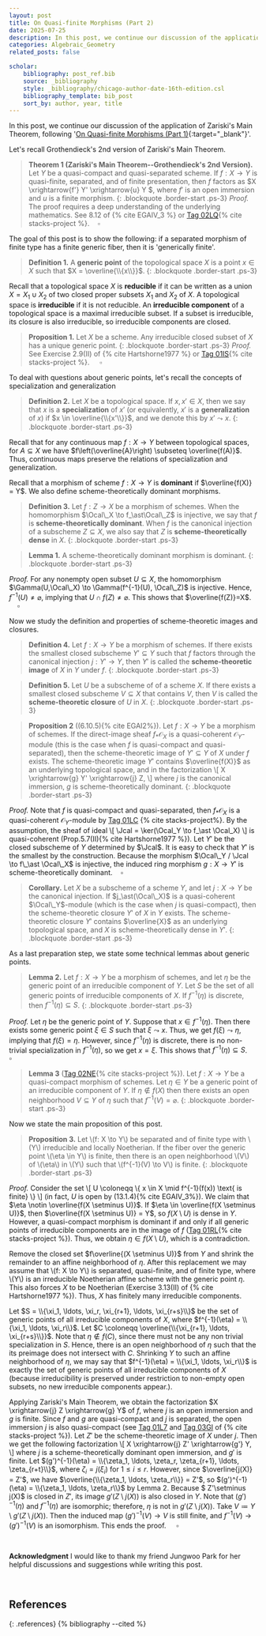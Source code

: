 ```yaml
---
layout: post
title: On Quasi-finite Morphisms (Part 2)
date: 2025-07-25
description: In this post, we continue our discussion of the application of Zariski's Main Theorem, following 'On Quasi-finite Morphisms (Part 2)'.
categories: Algebraic_Geometry
related_posts: false

scholar:
    bibliography: post_ref.bib
    source: _bibliography
    style: _bibliography/chicago-author-date-16th-edition.csl
    bibliography_template: bib_post
    sort_by: author, year, title
---
```


In this post, we continue our discussion of the application of Zariski's Main Theorem, following '[On Quasi-finite Morphisms (Part 1)](/blog/2025/AG-post-1/){:target="_blank"}'.

Let's recall Grothendieck's 2nd version of Zariski's Main Theorem.

>**Theorem 1 (Zariski's Main Theorem--Grothendieck's 2nd Version).**
>Let $Y$ be a quasi-compact and quasi-separated scheme.
>If $f : X \to Y$ is quasi-finite, separated, and of finite presentation, then $f$ factors as $X \xrightarrow{f'} Y' \xrightarrow{u} Y $, where $f'$ is an open immersion and $u$ is a finite morphism.
{: .blockquote .border-start .ps-3}
*Proof.* The proof requires a deep understanding of the underlying mathematics. See 8.12 of {% cite EGAIV_3 %} or [Tag 02LQ](https://stacks.math.columbia.edu/tag/02LQ){% cite stacks-project %}.$\quad\square$

The goal of this post is to show the following: if a separated morphism of finite type has a finite generic fiber, then it is 'generically finite'.

>**Definition 1.**
>A **generic point** of the topological space $X$ is a point $x \in X$ such that $X = \overline{\\{x\\}}$.
{: .blockquote .border-start .ps-3}


Recall that a topological space $X$ is **reducible** if it can be written as a union $X = X_1 \cup X_2$ of two closed proper subsets $X_1$ and $X_2$ of $X$. A topological space is **irreducible** if it is not reducible.
An **irreducible component** of a topological space is a maximal irreducible subset. If a subset is irreducible, its closure is also irreducible, so irreducible components are closed.

>**Proposition 1.**
>Let $X$ be a scheme. Any irreducible closed subset of $X$ has a unique generic point.
{: .blockquote .border-start .ps-3}
*Proof.* See Exercise 2.9(II) of {% cite Hartshorne1977 %} or [Tag 01IS](https://stacks.math.columbia.edu/tag/01IS){% cite stacks-project %}. $\quad\square$

To deal with questions about generic points, let's recall the concepts of specialization and generalization

>**Definition 2.**
>Let $X$ be a topological space. If $x,x' \in X$, then we say that $x$ is a **specialization** of $x'$ (or equivalently, $x'$ is a **generalization** of $x$) if $x \in \overline{\\{x'\\}}$, and we denote this by $x'\leadsto x$.
{: .blockquote .border-start .ps-3}

Recall that for any continuous map $f : X \to Y$ between topological spaces, for $A \subseteq X$ we have $f\left(\overline{A}\right) \subseteq \overline{f(A)}$.
Thus, continuous maps preserve the relations of specialization and generalization.

Recall that a morphism of scheme $f: X \to Y$ is **dominant** if $\overline{f(X)} = Y$.
We also define scheme-theoretically dominant morphisms.

>**Definition 3.**
>Let $f : Z \to X$ be a morphism of schemes.
>When the homomorphism $\Ocal\_X \to f_\ast\Ocal\_Z$ is injective, we say that $f$ is **scheme-theoretically dominant**.
>When $f$ is the canonical injection of a subscheme $Z \subseteq X$, we also say that $Z$ is **scheme-theoretically dense** in $X$.
{: .blockquote .border-start .ps-3}

>**Lemma 1.**
>A scheme-theoretically dominant morphism is dominant.
{: .blockquote .border-start .ps-3}

*Proof.* For any nonempty open subset $U \subseteq X$, the homomorphism $\Gamma(U,\Ocal\_X) \to \Gamma(f^{-1}(U), \Ocal\_Z)$ is injective.
Hence, $f^{-1}(U) \neq \varnothing$, implying that $U \cap f(Z) \neq \varnothing$.
This shows that $\overline{f(Z)}=X$. $\quad\square$

Now we study the definition and properties of scheme-theoretic images and closures.

>**Definition 4.**
>Let $f : X \to Y$ be a morphism of schemes. If there exists the smallest closed subscheme $Y' \subseteq Y$ such that $f$ factors through the canonical injection $j : Y' \to Y$, then $Y'$ is called the **scheme-theoretic image** of $X$ in $Y$ under $f$.
{: .blockquote .border-start .ps-3}

>**Definition 5.**
>Let $U$ be a subscheme of of a scheme $X$. 
>If there exists a smallest closed subscheme $V \subseteq X$ that contains $V$, then $V$ is called the **scheme-theoretic closure** of $U$ in $X$.
{: .blockquote .border-start .ps-3}


>**Proposition 2** ((6.10.5){% cite EGAI2%}).
>Let $f: X \to Y$ be a morphism of schemes.
>If the direct-image sheaf $f_\ast\mathcal{O}_X$ is a quasi-coherent $\mathcal{O}_Y$-module (this is the case when $f$ is quasi-compact and quasi-separated), then the scheme-theoretic image of $Y' \subseteq Y$ of $X$ under $f$ exists.
>The scheme-theoretic image $Y'$ contains $\overline{f(X)}$ as an underlying topological space, and in the factorization
\\[ X \xrightarrow{g} Y' \xrightarrow{j} Z, \\]
>where $j$ is the canonical immersion, $g$ is scheme-theoretically dominant.
{: .blockquote .border-start .ps-3}

*Proof.* Note that $f$ is quasi-compact and quasi-separated, then  $f_\ast\mathcal{O}_X$ is a quasi-coherent $\mathcal{O}_Y$-module by [Tag 01LC](https://stacks.math.columbia.edu/tag/01LC) {% cite stacks-project%}.
By the assumption, the sheaf of ideal
\\[ \Jcal  = \ker(\Ocal_Y \to f\_\ast \Ocal_X) \\]
is quasi-coherent (Prop.5.7(II){% cite Hartshorne1977 %}). 
Let $Y'$ be the closed subscheme of $Y$ determined by $\Jcal$.
It is easy to check that $Y'$ is the smallest by the construction.
Because the morphism $\Ocal\_Y / \Jcal \to f\_\ast \Ocal\_X$ is injective, the induced ring morphism $g : X \to Y'$ is scheme-theoretically dominant.$\quad\square$

>**Corollary.** Let $X$ be a subscheme of a scheme $Y$, and let $j: X \to Y$ be the canonical injection.
>If $j_\ast(\Ocal\_X)$ is a quasi-coherent $\Ocal\_Y$-module (which is the case when $j$ is quasi-compact), then the scheme-theoretic closure $Y'$ of $X$ in $Y$ exists.
The scheme-theoretic closure $Y'$ contains $\overline{X}$ as an underlying topological space, and $X$ is scheme-theoretically dense in $Y'$.
{: .blockquote .border-start .ps-3}

As a last preparation step, we state some technical lemmas about generic points.

>**Lemma 2.**
>Let $f:X \to Y$ be a morphism of schemes, and let $\eta$ be the generic point of an irreducible component of $Y$.
>Let $S$ be the set of all generic points of irreducible components of $X$.
>If $f^{-1}(\eta)$ is discrete, then $f^{-1}(\eta) \subseteq S$.
{: .blockquote .border-start .ps-3}

*Proof.* Let $\eta$ be the generic point of $Y$.
Suppose that $x \in f^{-1}(\eta)$. Then there exists some generic point $\xi \in S$ such that $\xi \leadsto x$.
Thus, we get $f(\xi) \leadsto \eta$, implying that $f(\xi) = \eta$.
However, since $f^{-1}(\eta)$ is discrete, there is no non-trivial specialization in $f^{-1}(\eta)$, so we get $x = \xi$. This shows that $f^{-1}(\eta) \subseteq S$. $\quad\square$


>**Lemma 3** ([Tag 02NE](https://stacks.math.columbia.edu/tag/02NE){% cite stacks-project %}).
>Let $f:X \to Y$ be a quasi-compact morphism of schemes. Let $\eta \in Y$ be a generic point of an irreducible component of $Y$. If $\eta \notin f(X)$ then there exists an open neighborhood $V \subseteq Y$ of $\eta$ such that $f^{−1}(V)=\varnothing$.
{: .blockquote .border-start .ps-3}

Now we state the main proposition of this post.

>**Proposition 3.** Let \\(f: X \to Y\\) be separated and of finite type with \\(Y\\) irreducible and locally Noetherian.
If the fiber over the generic point \\(\eta \in Y\\) is finite, then there is an open neighborhood \\(V\\) of \\(\eta\\) in \\(Y\\) such that \\(f^{-1}(V) \to V\\) is finite.
{: .blockquote .border-start .ps-3}

*Proof.* Consider the set
\\[ U \coloneqq \\{ x \in X \mid f^{-1}(f(x)) \text{ is finite} \\} \\]
(in fact, $U$ is open by (13.1.4){% cite EGAIV_3%}).
We claim that $\eta \notin \overline{f(X \setminus U)}$.
If $\eta \in \overline{f(X \setminus U)}$, then $\overline{f(X \setminus U)} = Y$, so $f(X \setminus U)$ is dense in $Y$.
However, a quasi-compact morphism is dominant if and only if all generic points of irreducible components are in the image of $f$ ([Tag 01RL](https://stacks.math.columbia.edu/tag/01RL){% cite stacks-project %}).
Thus, we obtain $\eta \in f(X \setminus U)$, which is a contradiction.

Remove the closed set $f\overline{(X \setminus U)}$ from $Y$ and shrink the remainder to an affine neighborhood of $\eta$. After this replacement we may assume that \\(f: X \to Y\\) is separated, quasi-finite, and of finite type, where \\(Y\\) is an irreducible Noetherian affine scheme with the generic point $\eta$. This also forces $X$ to be Noetherian (Exercise 3.13(II) of {% cite Hartshorne1977 %}). Thus, $X$ has finitely many irreducible components.

Let $S = \\{\xi_1, \ldots, \xi_r, \xi_{r+1}, \ldots, \xi_{r+s}\\}$ be the set of generic points of all irreducible components of $X$, where $f^{-1}(\eta) = \\{\xi_1, \ldots, \xi_r\\}$.
Let $C \coloneqq \overline{\\{\xi_{r+1}, \ldots, \xi_{r+s}\\}}$.
Note that $\eta \notin f(C)$, since there must not be any non trivial specialization in $S$.
Hence, there is an open neighborhood of $\eta$ such that the its preimage does not intersect with $C$. 
Shrinking $Y$ to such an affine neighborhood of $\eta$, we may say that $f^{-1}(\eta) = \\{\xi_1, \ldots, \xi_r\\}$ is exactly the set of generic points of all irreducible components of $X$ (because irreducibility is preserved under restriction to non-empty open subsets, no new irreducible components appear.).

Applying Zariski's Main Theorem, we obtain the factorization $X \xrightarrow{j} Z \xrightarrow{g} Y$ of $f$, where $j$ is an open immersion and $g$ is finite.
Since $f$ and $g$ are quasi-compact and $j$ is separated, the open immersion $j$ is also quasi-compact (see  [Tag 01L7](https://stacks.math.columbia.edu/tag/01L7) and [Tag 03GI](https://stacks.math.columbia.edu/tag/03GI) of {% cite stacks-project %}).
Let $Z'$ be the scheme-theoretic image of $X$ under $j$.
Then we get the following factorization
\\[ X \xrightarrow{j} Z' \xrightarrow{g'} Y, \\]
where $j$ is a scheme-theoretically dominant open immersion, and $g'$ is finite.
Let $(g')^{-1}(\eta) = \\{\zeta_1, \ldots, \zeta_r, \zeta_{r+1}, \ldots, \zeta_{r+t}\\}$, where $\zeta_i = j(\xi_i)$ for $1 \le i \le r$.
However, since $\overline{j(X)} = Z'$, we have $\overline{\\{\zeta_1, \ldots, \zeta_r\\}} = Z'$, so $(g')^{-1}(\eta) = \\{\zeta_1, \ldots, \zeta_r\\}$ by Lemma 2.
Because $ Z'\setminus j(X)$ is closed in $Z'$, its image $g'(Z\setminus j(X) )$ is also closed in $Y$.
Note that $(g')^{-1}(\eta)$ and $f^{-1}(\eta)$ are isomorphic; therefore, $\eta$ is not in $g'(Z\setminus j(X) )$.
Take $V \coloneqq Y \setminus g'(Z\setminus j(X) )$.
Then the induced map $(g')^{-1}(V) \to V$ is still finite, and $f^{-1}(V) \to (g')^{-1}(V)$ is an isomorphism.
This ends the proof. $\quad\square$


<br>

**Acknowledgment**
I would like to thank my friend Jungwoo Park for her helpful discussions and suggestions while writing this post.

<br>

## References
{: .references}
{% bibliography --cited %}



<script src="https://giscus.app/client.js"
        data-repo="ijhlee0511/ijhlee0511.github.io"
        data-repo-id="R_kgDOJqjmWQ"
        data-category="General"
        data-category-id="DIC_kwDOJqjmWc4CX-qZ"
        data-mapping="title"
        data-strict="1"
        data-reactions-enabled="1"
        data-emit-metadata="0"
        data-input-position="bottom"
        data-theme="preferred_color_scheme"
        data-lang="en"
        crossorigin="anonymous"
        async>
</script>